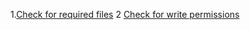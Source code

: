 1.[Check for required files](https://github.com/xh3n1/Updater/issues/1)
2 [Check for write permissions](https://github.com/xh3n1/Updater/issues/2) 
